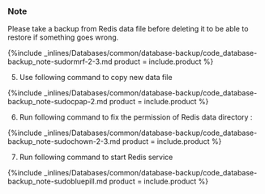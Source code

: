 <!--  post: -->


### Note

Please take a backup from Redis data file before deleting it to be able to restore if something goes wrong.






{%include _inlines/Databases/common/database-backup/code_database-backup_note-sudormrf-2-3.md  product = include.product %}




5. Use following command to copy new data file 



{%include _inlines/Databases/common/database-backup/code_database-backup_note-sudocpap-2.md  product = include.product %}




6. Run following command to fix the permission of Redis data directory :



{%include _inlines/Databases/common/database-backup/code_database-backup_note-sudochown-2-3.md  product = include.product %}




7. Run following command to start Redis service



{%include _inlines/Databases/common/database-backup/code_database-backup_note-sudobluepill.md  product = include.product %}




